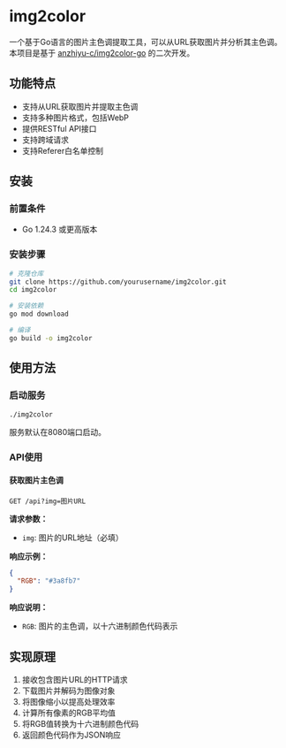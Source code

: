 # img2color

一个基于Go语言的图片主色调提取工具，可以从URL获取图片并分析其主色调。本项目是基于 [anzhiyu-c/img2color-go](https://github.com/anzhiyu-c/img2color-go) 的二次开发。

## 功能特点

- 支持从URL获取图片并提取主色调
- 支持多种图片格式，包括WebP
- 提供RESTful API接口
- 支持跨域请求
- 支持Referer白名单控制

## 安装

### 前置条件

- Go 1.24.3 或更高版本

### 安装步骤

```bash
# 克隆仓库
git clone https://github.com/yourusername/img2color.git
cd img2color

# 安装依赖
go mod download

# 编译
go build -o img2color
```

## 使用方法

### 启动服务

```bash
./img2color
```

服务默认在8080端口启动。

### API使用

#### 获取图片主色调

```
GET /api?img=图片URL
```

**请求参数：**

- `img`: 图片的URL地址（必填）

**响应示例：**

```json
{
  "RGB": "#3a8fb7"
}
```

**响应说明：**

- `RGB`: 图片的主色调，以十六进制颜色代码表示

## 实现原理

1. 接收包含图片URL的HTTP请求
2. 下载图片并解码为图像对象
3. 将图像缩小以提高处理效率
4. 计算所有像素的RGB平均值
5. 将RGB值转换为十六进制颜色代码
6. 返回颜色代码作为JSON响应
